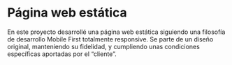 # Página web estática

En este proyecto desarrollé una página web estática siguiendo una filosofía de desarrollo Mobile First totalmente responsive. Se parte de un diseño original, manteniendo su fidelidad, y cumpliendo unas condiciones específicas aportadas por el “cliente”.